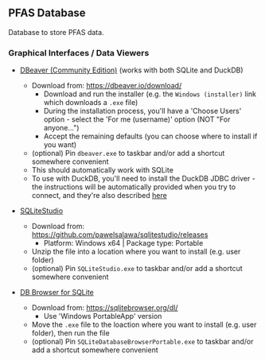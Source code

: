 ## PFAS Database

Database to store PFAS data.

### Graphical Interfaces / Data Viewers

- [DBeaver (Community Edition)](https://dbeaver.io/) (works with both SQLite and DuckDB)
    - Download from: <https://dbeaver.io/download/>
        - Download and run the installer (e.g. the `Windows (installer)` link which downloads a `.exe` file)
        - During the installation process, you'll have a 'Choose Users' option - select the 'For me (username)' option (NOT "For anyone...")
        - Accept the remaining defaults (you can choose where to install if you want)
    - (optional) Pin `dbeaver.exe` to taskbar and/or add a shortcut somewhere convenient
    - This should automatically work with SQLite
    - To use with DuckDB, you'll need to install the DuckDB JDBC driver - the instructions will be automatically provided when you try to connect, and they're also described [here](https://duckdb.org/docs/guides/sql_editors/dbeaver)
    
- [SQLiteStudio](https://sqlitestudio.pl/)
    - Download from: <https://github.com/pawelsalawa/sqlitestudio/releases> 
        - Platform: Windows x64 | Package type: Portable
    - Unzip the file into a location where you want to install (e.g. user folder)
    - (optional) Pin `SQLiteStudio.exe` to taskbar and/or add a shortcut somewhere convenient

- [DB Browser for SQLite](https://sqlitebrowser.org/)
    - Download from: <https://sqlitebrowser.org/dl/>
        - Use 'Windows PortableApp' version
    - Move the `.exe` file to the loaction where you want to install (e.g. user folder), then run the file
    - (optional) Pin `SQLiteDatabaseBrowserPortable.exe` to taskbar and/or add a shortcut somewhere convenient
